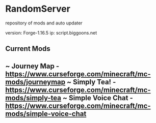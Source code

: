 # RandomServer
repository of mods and auto updater

version: Forge-1.16.5
ip: script.biggoons.net

Current Mods
------------------------------------------------------------------------------------------------
~ Journey Map - https://www.curseforge.com/minecraft/mc-mods/journeymap
~ Simply Tea! - https://www.curseforge.com/minecraft/mc-mods/simply-tea
~ Simple Voice Chat - https://www.curseforge.com/minecraft/mc-mods/simple-voice-chat
------------------------------------------------------------------------------------------------
